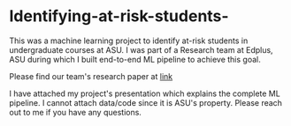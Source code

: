 # Identifying-at-risk-students-
This was a machine learning project to identify at-risk students in undergraduate courses at ASU. I was part of a Research team at Edplus, ASU during which I built end-to-end ML pipeline to achieve this goal. 

Please find our team's research paper at [link](https://link.springer.com/chapter/10.1007/978-3-030-78270-2_22)  

I have attached my project's presentation which explains the complete ML pipeline. I cannot attach data/code since it is ASU's property. Please reach out to me if you have any questions. 
